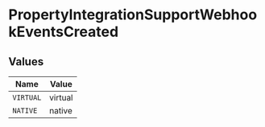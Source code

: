 # PropertyIntegrationSupportWebhookEventsCreated


## Values

| Name      | Value     |
| --------- | --------- |
| `VIRTUAL` | virtual   |
| `NATIVE`  | native    |